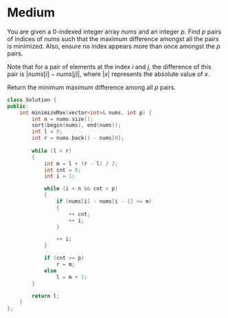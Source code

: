 # Medium

You are given a 0-indexed integer array $nums$ and an integer $p$. Find $p$ pairs of indices of $nums$ such that the maximum difference amongst all the pairs is minimized. Also, ensure no index appears more than once amongst the $p$ pairs.

Note that for a pair of elements at the index $i$ and $j$, the difference of this pair is $|nums[i] - nums[j]|$, where $|x|$ represents the absolute value of $x$.

Return the minimum maximum difference among all $p$ pairs.

```cpp
class Solution {
public:
    int minimizeMax(vector<int>& nums, int p) {
        int n = nums.size();
        sort(begin(nums), end(nums));
        int l = 0;
        int r = nums.back() - nums[0];
        
        while (l < r)
        {
            int m = l + (r - l) / 2;
            int cnt = 0;
            int i = 1;

            while (i < n && cnt < p)
            {
                if (nums[i] - nums[i - 1] <= m)
                {
                    ++ cnt;
                    ++ i;
                }

                ++ i;
            }

            if (cnt >= p)
                r = m;
            else
                l = m + 1;
        }

        return l;
    }
};
```
